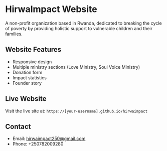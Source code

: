 # HirwaImpact Website

A non-profit organization based in Rwanda, dedicated to breaking the cycle of poverty by providing holistic support to vulnerable children and their families.

## Website Features

- Responsive design
- Multiple ministry sections (Love Ministry, Soul Voice Ministry)
- Donation form
- Impact statistics
- Founder story

## Live Website

Visit the live site at: `https://[your-username].github.io/hirwaimpact`

## Contact

- Email: hirwaimpact250@gmail.com
- Phone: +250782009280
